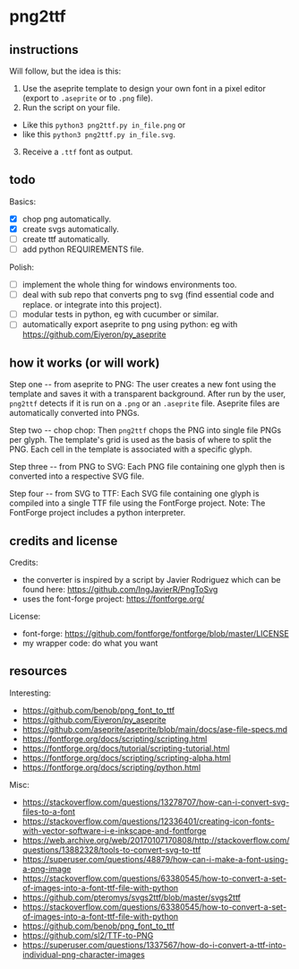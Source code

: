# png2ttf

## instructions 

Will follow, but the idea is this:

 1. Use the aseprite template to design your own font in a pixel editor (export to `.aseprite` or to `.png` file).
 2. Run the script on your file.
   - Like this `python3 png2ttf.py in_file.png` or
   - like this `python3 png2ttf.py in_file.svg`.
 3. Receive a `.ttf` font as output.

## todo

Basics:
 - [X] chop png automatically.
 - [X] create svgs automatically.
 - [ ] create ttf automatically.
 - [ ] add python REQUIREMENTS file.

Polish:
 - [ ] implement the whole thing for windows environments too.
 - [ ] deal with sub repo that converts png to svg (find essential code and replace. or integrate into this project).
 - [ ] modular tests in python, eg with cucumber or similar.
 - [ ] automatically export aseprite to png using python: eg with https://github.com/Eiyeron/py_aseprite

## how it works (or will work)

Step one -- from aseprite to PNG:
The user creates a new font using the template and saves it with a transparent background.
After run by the user, `png2ttf` detects if it is run on a `.png` or an `.aseprite` file.
Aseprite files are automatically converted into PNGs.

Step two -- chop chop:
Then `png2ttf` chops the PNG into single file PNGs per glyph.
The template's grid is used as the basis of where to split the PNG.
Each cell in the template is associated with a specific glyph.

Step three -- from PNG to SVG:
Each PNG file containing one glyph then is converted into a respective SVG file.

Step four -- from SVG to TTF:
Each SVG file containing one glyph is compiled into a single TTF file using the FontForge project.
Note: The FontForge project includes a python interpreter.

## credits and license

Credits:
 - the converter is inspired by a script by Javier Rodriguez which can be found here: https://github.com/IngJavierR/PngToSvg
 - uses the font-forge project: https://fontforge.org/

License:
 - font-forge: https://github.com/fontforge/fontforge/blob/master/LICENSE
 - my wrapper code: do what you want

## resources

Interesting:
 - https://github.com/benob/png_font_to_ttf
 - https://github.com/Eiyeron/py_aseprite
 - https://github.com/aseprite/aseprite/blob/main/docs/ase-file-specs.md
 - https://fontforge.org/docs/scripting/scripting.html
 - https://fontforge.org/docs/tutorial/scripting-tutorial.html
 - https://fontforge.org/docs/scripting/scripting-alpha.html
 - https://fontforge.org/docs/scripting/python.html

Misc:
 - https://stackoverflow.com/questions/13278707/how-can-i-convert-svg-files-to-a-font
 - https://stackoverflow.com/questions/12336401/creating-icon-fonts-with-vector-software-i-e-inkscape-and-fontforge
 - https://web.archive.org/web/20170107170808/http://stackoverflow.com/questions/13882328/tools-to-convert-svg-to-ttf
 - https://superuser.com/questions/48879/how-can-i-make-a-font-using-a-png-image
 - https://stackoverflow.com/questions/63380545/how-to-convert-a-set-of-images-into-a-font-ttf-file-with-python
 - https://github.com/pteromys/svgs2ttf/blob/master/svgs2ttf
 - https://stackoverflow.com/questions/63380545/how-to-convert-a-set-of-images-into-a-font-ttf-file-with-python
 - https://github.com/benob/png_font_to_ttf
 - https://github.com/sl2/TTF-to-PNG
 - https://superuser.com/questions/1337567/how-do-i-convert-a-ttf-into-individual-png-character-images

